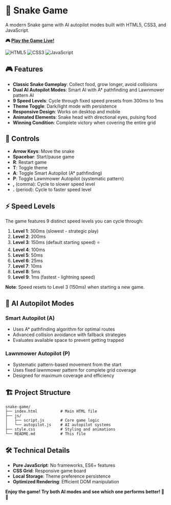 # 🐍 Snake Game

A modern Snake game with AI autopilot modes built with HTML5, CSS3, and JavaScript.

**🎮 [Play the Game Live!](https://foxeronthepath.github.io/snake-game/)**

![HTML5](https://img.shields.io/badge/HTML5-E34F26?logo=html5&logoColor=white) ![CSS3](https://img.shields.io/badge/CSS3-1572B6?logo=css3&logoColor=white) ![JavaScript](https://img.shields.io/badge/JavaScript-F7DF1E?logo=javascript&logoColor=black)

## 🎮 Features

- **Classic Snake Gameplay**: Collect food, grow longer, avoid collisions
- **Dual AI Autopilot Modes**: Smart AI with A* pathfinding and Lawnmower pattern AI
- **9 Speed Levels**: Cycle through fixed speed presets from 300ms to 1ms
- **Theme Toggle**: Dark/light mode with persistence
- **Responsive Design**: Works on desktop and mobile
- **Animated Elements**: Snake head with directional eyes, pulsing food
- **Winning Condition**: Complete victory when covering the entire grid

## 🎯 Controls

- **Arrow Keys**: Move the snake
- **Spacebar**: Start/pause game
- **R**: Restart game
- **T**: Toggle theme
- **A**: Toggle Smart Autopilot (A* pathfinding)
- **P**: Toggle Lawnmower Autopilot (systematic pattern)
- **,** (comma): Cycle to slower speed level
- **.** (period): Cycle to faster speed level

## ⚡ Speed Levels

The game features 9 distinct speed levels you can cycle through:

1. **Level 1**: 300ms (slowest - strategic play)
2. **Level 2**: 200ms 
3. **Level 3**: 150ms (default starting speed) ⭐
4. **Level 4**: 100ms
5. **Level 5**: 50ms
6. **Level 6**: 25ms
7. **Level 7**: 10ms
8. **Level 8**: 5ms
9. **Level 9**: 1ms (fastest - lightning speed)

**Note**: Speed resets to Level 3 (150ms) when starting a new game.

## 🤖 AI Autopilot Modes

### Smart Autopilot (A)
- Uses A* pathfinding algorithm for optimal routes
- Advanced collision avoidance with fallback strategies
- Evaluates available space to prevent getting trapped

### Lawnmower Autopilot (P)
- Systematic pattern-based movement from the start
- Uses fixed lawnmower pattern for complete grid coverage
- Designed for maximum coverage and efficiency

## 🏗️ Project Structure

```
snake-game/
├── index.html          # Main HTML file
├── js/
│   ├── script.js       # Core game logic
│   └── autopilot.js    # AI autopilot systems
├── style.css           # Styling and animations
└── README.md           # This file
```

## 🛠️ Technical Details

- **Pure JavaScript**: No frameworks, ES6+ features
- **CSS Grid**: Responsive game board
- **Local Storage**: Theme preference persistence
- **Optimized Rendering**: Efficient DOM manipulation

**Enjoy the game! Try both AI modes and see which one performs better! 🐍🤖**
